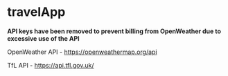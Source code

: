 # travelApp

**API keys have been removed to prevent billing from OpenWeather due to excessive use of the API**

OpenWeather API - https://openweathermap.org/api

TfL API - https://api.tfl.gov.uk/

